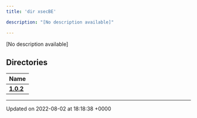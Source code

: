 ```yaml
---
title: 'dir xsecBE'

description: "[No description available]"

---
```







[No description available]

## Directories

| Name           |
| -------------- |
| **[1.0.2](/documentation/code/main/files/dir_bf065fdb78be329f75bd3053e796248c/#dir-1.0.2)**  |






-------------------------------

Updated on 2022-08-02 at 18:18:38 +0000
